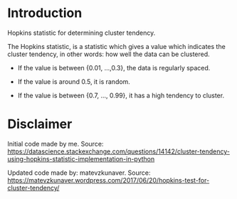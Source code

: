 # Introduction
Hopkins statistic for determining cluster tendency.

The Hopkins statistic, is a statistic which gives a value which indicates the cluster tendency, in other words: how well the data can be clustered.

- If the value is between {0.01, ...,0.3}, the data is regularly spaced.

- If the value is around 0.5, it is random.

- If the value is between {0.7, ..., 0.99}, it has a high tendency to cluster.

# Disclaimer
Initial code made by me. Source: https://datascience.stackexchange.com/questions/14142/cluster-tendency-using-hopkins-statistic-implementation-in-python

Updated code made by: matevzkunaver. Source: https://matevzkunaver.wordpress.com/2017/06/20/hopkins-test-for-cluster-tendency/

